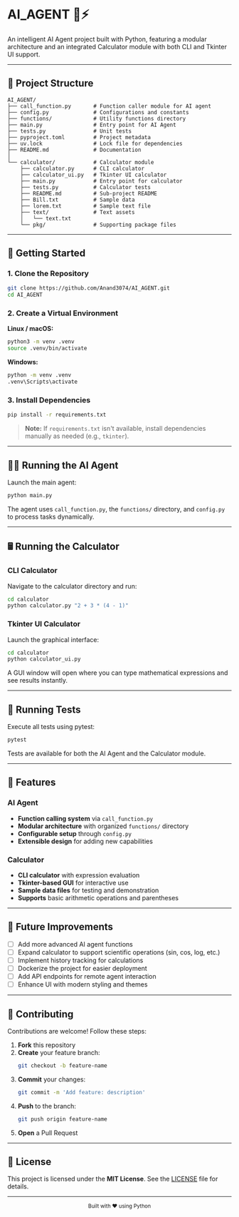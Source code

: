 # AI_AGENT 🧠⚡

An intelligent AI Agent project built with Python, featuring a modular architecture and an integrated Calculator module with both CLI and Tkinter UI support.

---

## 📂 Project Structure

```
AI_AGENT/
├── call_function.py       # Function caller module for AI agent
├── config.py              # Configurations and constants
├── functions/             # Utility functions directory
├── main.py                # Entry point for AI Agent
├── tests.py               # Unit tests
├── pyproject.toml         # Project metadata
├── uv.lock                # Lock file for dependencies
├── README.md              # Documentation
│
└── calculator/            # Calculator module
    ├── calculator.py      # CLI calculator
    ├── calculator_ui.py   # Tkinter UI calculator
    ├── main.py            # Entry point for calculator
    ├── tests.py           # Calculator tests
    ├── README.md          # Sub-project README
    ├── Bill.txt           # Sample data
    ├── lorem.txt          # Sample text file
    ├── text/              # Text assets
    │   └── text.txt
    └── pkg/               # Supporting package files
```

---

## 🚀 Getting Started

### 1. Clone the Repository

```bash
git clone https://github.com/Anand3074/AI_AGENT.git
cd AI_AGENT
```

### 2. Create a Virtual Environment

**Linux / macOS:**
```bash
python3 -m venv .venv
source .venv/bin/activate
```

**Windows:**
```bash
python -m venv .venv
.venv\Scripts\activate
```

### 3. Install Dependencies

```bash
pip install -r requirements.txt
```

> **Note:** If `requirements.txt` isn't available, install dependencies manually as needed (e.g., `tkinter`).

---

## 🧑‍💻 Running the AI Agent

Launch the main agent:

```bash
python main.py
```

The agent uses `call_function.py`, the `functions/` directory, and `config.py` to process tasks dynamically.

---

## 🖩 Running the Calculator

### CLI Calculator

Navigate to the calculator directory and run:

```bash
cd calculator
python calculator.py "2 + 3 * (4 - 1)"
```

### Tkinter UI Calculator

Launch the graphical interface:

```bash
cd calculator
python calculator_ui.py
```

A GUI window will open where you can type mathematical expressions and see results instantly.

---

## 🧪 Running Tests

Execute all tests using pytest:

```bash
pytest
```

Tests are available for both the AI Agent and the Calculator module.

---

## 📖 Features

### AI Agent
- **Function calling system** via `call_function.py`
- **Modular architecture** with organized `functions/` directory
- **Configurable setup** through `config.py`
- **Extensible design** for adding new capabilities

### Calculator
- **CLI calculator** with expression evaluation
- **Tkinter-based GUI** for interactive use
- **Sample data files** for testing and demonstration
- **Supports** basic arithmetic operations and parentheses

---

## 📌 Future Improvements

- [ ] Add more advanced AI agent functions
- [ ] Expand calculator to support scientific operations (sin, cos, log, etc.)
- [ ] Implement history tracking for calculations
- [ ] Dockerize the project for easier deployment
- [ ] Add API endpoints for remote agent interaction
- [ ] Enhance UI with modern styling and themes

---

## 🤝 Contributing

Contributions are welcome! Follow these steps:

1. **Fork** this repository
2. **Create** your feature branch:
   ```bash
   git checkout -b feature-name
   ```
3. **Commit** your changes:
   ```bash
   git commit -m 'Add feature: description'
   ```
4. **Push** to the branch:
   ```bash
   git push origin feature-name
   ```
5. **Open** a Pull Request

---

## 📜 License

This project is licensed under the **MIT License**. See the [LICENSE](LICENSE) file for details.

---


<div align="center">
  <sub>Built with ❤️ using Python</sub>
</div>
